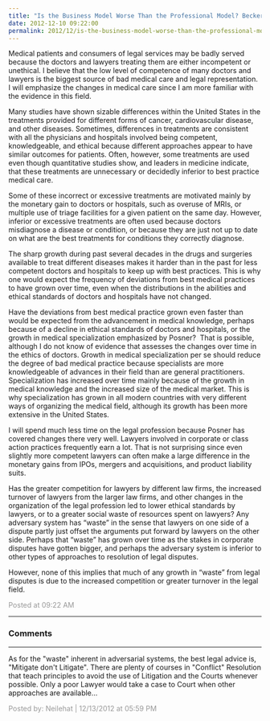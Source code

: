 ```yaml
---
title: "Is the Business Model Worse Than the Professional Model? Becker"
date: 2012-12-10 09:22:00
permalink: 2012/12/is-the-business-model-worse-than-the-professional-model-becker.html
---
```

Medical patients and consumers of legal services may be
badly served because the doctors and lawyers treating them are either
incompetent or unethical. I believe that the low level of competence of many
doctors and lawyers is the biggest source of bad medical care and legal
representation. I will emphasize the changes in medical care since I am more
familiar with the evidence in this field.

Many studies have shown sizable differences within the
United States in the treatments provided for different forms of cancer,
cardiovascular disease, and other diseases. Sometimes, differences in
treatments are consistent with all the physicians and hospitals involved being
competent, knowledgeable, and ethical because different approaches appear to
have similar outcomes for patients. Often, however, some treatments are used
even though quantitative studies show, and leaders in medicine indicate, that
these treatments are unnecessary or decidedly inferior to best practice medical
care.

Some of these incorrect or excessive treatments are
motivated mainly by the monetary gain to doctors or hospitals, such as overuse
of MRIs, or multiple use of triage facilities for a given patient on the same
day. However, inferior or excessive treatments are often used because doctors
misdiagnose a disease or condition, or because they are just not up to date on
what are the best treatments for conditions they correctly diagnose.

The sharp growth during past several decades in the drugs
and surgeries available to treat different diseases makes it harder than in the
past for less competent doctors and hospitals to keep up with best practices.
This is why one would expect the frequency of deviations from best medical
practices to have grown over time, even when the distributions in the abilities
and ethical standards of doctors and hospitals have not changed.

Have the deviations from best medical practice grown even
faster than would be expected from the advancement in medical knowledge,
perhaps because of a decline in ethical standards of doctors and hospitals, or
the growth in medical specialization emphasized by Posner?  That is possible, although I do not
know of evidence that assesses the changes over time in the ethics of doctors.
Growth in medical specialization per se should reduce the degree of bad medical
practice because specialists are more knowledgeable of advances in their field
than are general practitioners. Specialization has increased over time mainly
because of the growth in medical knowledge and the increased size of the
medical market. This is why specialization has grown in all modern countries
with very different ways of organizing the medical field, although its growth
has been more extensive in the United States.

I will spend much less time on the legal profession because
Posner has covered changes there very well. Lawyers involved in corporate or
class action practices frequently earn a lot. That is not surprising since even
slightly more competent lawyers can often make a large difference in the
monetary gains from IPOs, mergers and acquisitions, and product liability
suits.

Has the greater competition for lawyers by different law
firms, the increased turnover of lawyers from the larger law firms, and other
changes in the organization of the legal profession led to lower ethical
standards by lawyers, or to a greater social waste of resources spent on lawyers? Any adversary system has “waste” in the sense that
lawyers on one side of a dispute partly just offset the arguments put forward
by lawyers on the other side. Perhaps that “waste” has grown over time as the
stakes in corporate disputes have gotten bigger, and perhaps the adversary
system is inferior to other types of approaches to resolution of legal
disputes.

However, none of this implies that much of any growth in
“waste” from legal disputes is due to the increased competition or greater
turnover in the legal field.

<span style="color:#999">Posted at 09:22 AM</span>

<!-- more -->

---

### Comments

---

As for the "waste" inherent in adversarial systems, the best legal advice is, "Mitigate don't Litigate". There are plenty of courses in "Conflict" Resolution that teach principles to avoid the use of Litigation and the Courts whenever possible. Only a poor Lawyer would take a case to Court when other approaches are available...  

<span style="color:#999">Posted by: Neilehat | 12/13/2012 at 05:59 PM</span>